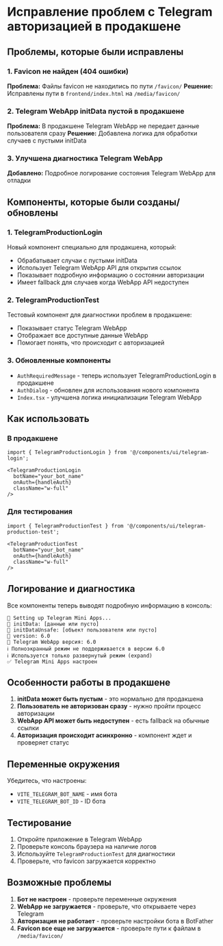 # Исправление проблем с Telegram авторизацией в продакшене

## Проблемы, которые были исправлены

### 1. Favicon не найден (404 ошибки)
**Проблема:** Файлы favicon не находились по пути `/favicon/`
**Решение:** Исправлены пути в `frontend/index.html` на `/media/favicon/`

### 2. Telegram WebApp initData пустой в продакшене
**Проблема:** В продакшене Telegram WebApp не передает данные пользователя сразу
**Решение:** Добавлена логика для обработки случаев с пустыми initData

### 3. Улучшена диагностика Telegram WebApp
**Добавлено:** Подробное логирование состояния Telegram WebApp для отладки

## Компоненты, которые были созданы/обновлены

### 1. TelegramProductionLogin
Новый компонент специально для продакшена, который:
- Обрабатывает случаи с пустыми initData
- Использует Telegram WebApp API для открытия ссылок
- Показывает подробную информацию о состоянии авторизации
- Имеет fallback для случаев когда WebApp API недоступен

### 2. TelegramProductionTest
Тестовый компонент для диагностики проблем в продакшене:
- Показывает статус Telegram WebApp
- Отображает все доступные данные WebApp
- Помогает понять, что происходит с авторизацией

### 3. Обновленные компоненты
- `AuthRequiredMessage` - теперь использует TelegramProductionLogin в продакшене
- `AuthDialog` - обновлен для использования нового компонента
- `Index.tsx` - улучшена логика инициализации Telegram WebApp

## Как использовать

### В продакшене
```tsx
import { TelegramProductionLogin } from '@/components/ui/telegram-login';

<TelegramProductionLogin
  botName="your_bot_name"
  onAuth={handleAuth}
  className="w-full"
/>
```

### Для тестирования
```tsx
import { TelegramProductionTest } from '@/components/ui/telegram-production-test';

<TelegramProductionTest
  botName="your_bot_name"
  onAuth={handleAuth}
  className="w-full"
/>
```

## Логирование и диагностика

Все компоненты теперь выводят подробную информацию в консоль:

```
🔧 Setting up Telegram Mini Apps...
🔧 initData: [данные или пусто]
🔧 initDataUnsafe: [объект пользователя или пусто]
🔧 version: 6.0
📱 Telegram WebApp версия: 6.0
ℹ️ Полноэкранный режим не поддерживается в версии 6.0
ℹ️ Используется только развернутый режим (expand)
✅ Telegram Mini Apps настроен
```

## Особенности работы в продакшене

1. **initData может быть пустым** - это нормально для продакшена
2. **Пользователь не авторизован сразу** - нужно пройти процесс авторизации
3. **WebApp API может быть недоступен** - есть fallback на обычные ссылки
4. **Авторизация происходит асинхронно** - компонент ждет и проверяет статус

## Переменные окружения

Убедитесь, что настроены:
- `VITE_TELEGRAM_BOT_NAME` - имя бота
- `VITE_TELEGRAM_BOT_ID` - ID бота

## Тестирование

1. Откройте приложение в Telegram WebApp
2. Проверьте консоль браузера на наличие логов
3. Используйте `TelegramProductionTest` для диагностики
4. Проверьте, что favicon загружается корректно

## Возможные проблемы

1. **Бот не настроен** - проверьте переменные окружения
2. **WebApp не загружается** - проверьте, что открываете через Telegram
3. **Авторизация не работает** - проверьте настройки бота в BotFather
4. **Favicon все еще не загружается** - проверьте пути к файлам в `/media/favicon/`
